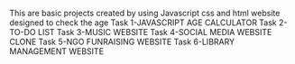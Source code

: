 This are basic projects created by using Javascript css and html
website designed to check the age
Task 1-JAVASCRIPT AGE CALCULATOR
Task 2-TO-DO LIST
Task 3-MUSIC WEBSITE
Task 4-SOCIAL MEDIA WEBSITE CLONE
Task 5-NGO FUNRAISING WEBSITE
Task 6-LIBRARY MANAGEMENT WEBSITE 
